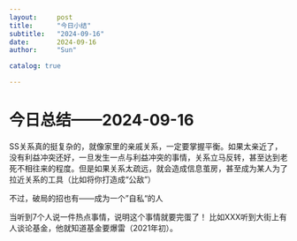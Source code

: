 ```yaml
---
layout:     post
title:      "今日小结"
subtitle:   "2024-09-16"
date:       2024-09-16
author:     "Sun"

catalog: true

---
```



# 今日总结——2024-09-16

SS关系真的挺复杂的，就像家里的亲戚关系，一定要掌握平衡。如果太亲近了，没有利益冲突还好，一旦发生一点与利益冲突的事情，关系立马反转，甚至达到老死不相往来的程度。但是如果关系太疏远，就会造成信息茧房，甚至成为某人为了拉近关系的工具（比如将你打造成“公敌”）

不过，破局的招也有——成为一个”自私“的人

当听到7个人说一件热点事情，说明这个事情就要完蛋了！     比如XXX听到大街上有人谈论基金，他就知道基金要爆雷（2021年初）。


